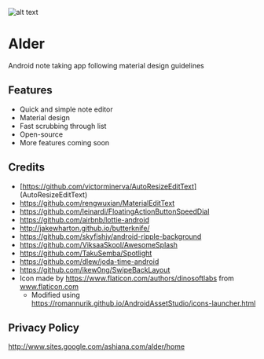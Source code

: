 ![alt text](https://github.com/KunaalKumar/Alder/blob/master/app/src/main/res/drawable/alder_icon.png?raw=true "Alder")
# Alder


Android note taking app following material design guidelines

## Features

*  Quick and simple note editor
*  Material design 
*  Fast scrubbing through list
*  Open-source
*  More features coming soon

## Credits

* [https://github.com/victorminerva/AutoResizeEditText] (AutoResizeEditText)
* https://github.com/rengwuxian/MaterialEditText
* https://github.com/leinardi/FloatingActionButtonSpeedDial
* https://github.com/airbnb/lottie-android
* http://jakewharton.github.io/butterknife/
* https://github.com/skyfishjy/android-ripple-background
* https://github.com/ViksaaSkool/AwesomeSplash
* https://github.com/TakuSemba/Spotlight
* https://github.com/dlew/joda-time-android
* https://github.com/ikew0ng/SwipeBackLayout
* Icon made by https://www.flaticon.com/authors/dinosoftlabs from www.flaticon.com
  * Modified using https://romannurik.github.io/AndroidAssetStudio/icons-launcher.html

## Privacy Policy
http://www.sites.google.com/ashiana.com/alder/home
